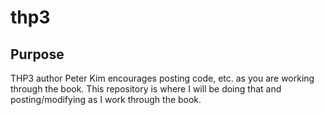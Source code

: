 # thp3

## Purpose
THP3 author Peter Kim encourages posting code, etc. as you are working through the book. This repository is where I will be doing that and posting/modifying as I work through the book.
